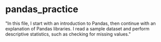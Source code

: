 # pandas_practice
"In this file, I start with an introduction to Pandas, then continue with an explanation of Pandas libraries. I read a sample dataset and perform descriptive statistics, such as checking for missing values."
